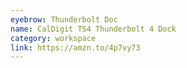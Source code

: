 ```yaml
---
eyebrow: Thunderbolt Doc
name: CalDigit TS4 Thunderbolt 4 Dock
category: workspace
link: https://amzn.to/4p7vy73
---
```


